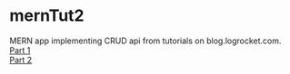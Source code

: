 # mernTut2
MERN app implementing CRUD api from tutorials on blog.logrocket.com. <br>
[Part 1](https://blog.logrocket.com/mern-stack-a-to-z-part-1/) <br>
[Part 2](https://blog.logrocket.com/mern-stack-a-to-z-part-2/)
